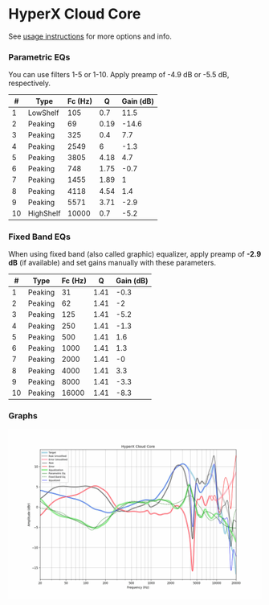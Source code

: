 # HyperX Cloud Core
See [usage instructions](https://github.com/jaakkopasanen/AutoEq#usage) for more options and info.

### Parametric EQs
You can use filters 1-5 or 1-10. Apply preamp of -4.9 dB or -5.5 dB, respectively.

|   # | Type      |   Fc (Hz) |    Q |   Gain (dB) |
|-----|-----------|-----------|------|-------------|
|   1 | LowShelf  |       105 | 0.7  |        11.5 |
|   2 | Peaking   |        69 | 0.19 |       -14.6 |
|   3 | Peaking   |       325 | 0.4  |         7.7 |
|   4 | Peaking   |      2549 | 6    |        -1.3 |
|   5 | Peaking   |      3805 | 4.18 |         4.7 |
|   6 | Peaking   |       748 | 1.75 |        -0.7 |
|   7 | Peaking   |      1455 | 1.89 |         1   |
|   8 | Peaking   |      4118 | 4.54 |         1.4 |
|   9 | Peaking   |      5571 | 3.71 |        -2.9 |
|  10 | HighShelf |     10000 | 0.7  |        -5.2 |

### Fixed Band EQs
When using fixed band (also called graphic) equalizer, apply preamp of **-2.9 dB** (if available) and set gains manually with these parameters.

|   # | Type    |   Fc (Hz) |    Q |   Gain (dB) |
|-----|---------|-----------|------|-------------|
|   1 | Peaking |        31 | 1.41 |        -0.3 |
|   2 | Peaking |        62 | 1.41 |        -2   |
|   3 | Peaking |       125 | 1.41 |        -5.2 |
|   4 | Peaking |       250 | 1.41 |        -1.3 |
|   5 | Peaking |       500 | 1.41 |         1.6 |
|   6 | Peaking |      1000 | 1.41 |         1.3 |
|   7 | Peaking |      2000 | 1.41 |        -0   |
|   8 | Peaking |      4000 | 1.41 |         3.3 |
|   9 | Peaking |      8000 | 1.41 |        -3.3 |
|  10 | Peaking |     16000 | 1.41 |        -8.3 |

### Graphs
![](./HyperX%20Cloud%20Core.png)
